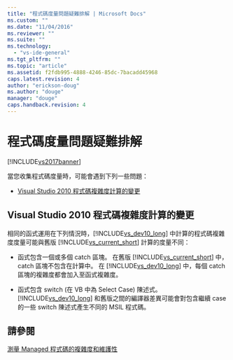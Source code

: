 ```yaml
---
title: "程式碼度量問題疑難排解 | Microsoft Docs"
ms.custom: ""
ms.date: "11/04/2016"
ms.reviewer: ""
ms.suite: ""
ms.technology: 
  - "vs-ide-general"
ms.tgt_pltfrm: ""
ms.topic: "article"
ms.assetid: f2fdb995-4888-4246-85dc-7bacadd45968
caps.latest.revision: 4
author: "erickson-doug"
ms.author: "douge"
manager: "douge"
caps.handback.revision: 4
---
```

# 程式碼度量問題疑難排解
[!INCLUDE[vs2017banner](../code-quality/includes/vs2017banner.md)]

當您收集程式碼度量時，可能會遇到下列一些問題：  
  
-   [Visual Studio 2010 程式碼複雜度計算的變更](#Changes_in_Visual_Studio_2010_code_complexity_calculations)  
  
##  <a name="Changes_in_Visual_Studio_2010_code_complexity_calculations"></a> Visual Studio 2010 程式碼複雜度計算的變更  
 相同的函式運用在下列情況時，[!INCLUDE[vs_dev10_long](../code-quality/includes/vs_dev10_long_md.md)] 中計算的程式碼複雜度度量可能與舊版 [!INCLUDE[vs_current_short](../code-quality/includes/vs_current_short_md.md)] 計算的度量不同：  
  
-   函式包含一個或多個 catch 區塊。  在舊版 [!INCLUDE[vs_current_short](../code-quality/includes/vs_current_short_md.md)] 中，catch 區塊不包含在計算中。  在 [!INCLUDE[vs_dev10_long](../code-quality/includes/vs_dev10_long_md.md)] 中，每個 catch 區塊的複雜度都會加入至函式複雜度。  
  
-   函式包含 switch \(在 VB 中為 Select Case\) 陳述式。  [!INCLUDE[vs_dev10_long](../code-quality/includes/vs_dev10_long_md.md)] 和舊版之間的編譯器差異可能會對包含繼續 case 的一些 switch 陳述式產生不同的 MSIL 程式碼。  
  
## 請參閱  
 [測量 Managed 程式碼的複雜度和維護性](../code-quality/measuring-complexity-and-maintainability-of-managed-code.md)